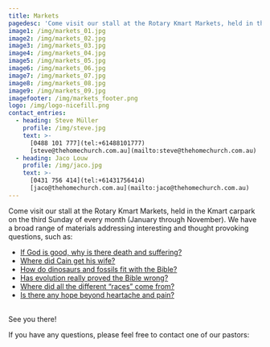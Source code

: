 ```yaml
---
title: Markets
pagedesc: 'Come visit our stall at the Rotary Kmart Markets, held in the Kmart carpark on the third Sunday of every month (January through November)'
image1: /img/markets_01.jpg
image2: /img/markets_02.jpg
image3: /img/markets_03.jpg
image4: /img/markets_04.jpg
image5: /img/markets_05.jpg
image6: /img/markets_06.jpg
image7: /img/markets_07.jpg
image8: /img/markets_08.jpg
image9: /img/markets_09.jpg
imagefooter: /img/markets_footer.png
logo: /img/logo-nicefill.png
contact_entries:
  - heading: Steve Müller
    profile: /img/steve.jpg
    text: >-
      [0488 101 777](tel:+61488101777)
      [steve@thehomechurch.com.au](mailto:steve@thehomechurch.com.au)
  - heading: Jaco Louw
    profile: /img/jaco.jpg
    text: >-
      [0431 756 414](tel:+61431756414)
      [jaco@thehomechurch.com.au](mailto:jaco@thehomechurch.com.au)
---
```

Come visit our stall at the Rotary Kmart Markets, held in the Kmart carpark on the third Sunday of every month (January through November). We have a broad range of materials addressing interesting and thought provoking questions, such as:

  * [If God is good, why is there death and suffering?](https://creation.com/why-is-there-death-and-suffering "Why is there death and suffering? by Ken Ham and Dr Jonathan Sarfati")
  * [Where did Cain get his wife?](https://creation.com/where-did-cain-get-his-wife)
  * [How do dinosaurs and fossils fit with the Bible?](https://creation.com/you-dont-fit-dinosaurs-with-the-bible "You Don’t ‘Fit’ Dinosaurs With The Bible!")
  * [Has evolution really proved the Bible wrong?](https://creation.com/did-humans-evolve-from-apes "Did humans evolve from apes?")
  * [Where did all the different “races” come from?](https://creation.com/the-origin-of-the-human-races "The origin of the human races")
  * [Is there any hope beyond heartache and pain?](https://creation.com/the-lost-path-to-the-roman-road "The Lost Path to the Roman Road")

<br>See you there!

If you have any questions, please feel free to contact one of our pastors:
